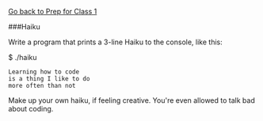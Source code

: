 [Go back to Prep for Class 1](../../class1-prep)

###Haiku

Write a program that prints a 3-line Haiku to the console, like this:

$ ./haiku
```
Learning how to code
is a thing I like to do
more often than not
```
Make up your own haiku, if feeling creative. You're even allowed to talk bad about coding.
